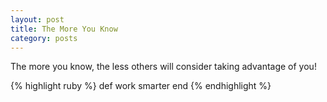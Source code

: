 ```yaml
---
layout: post
title: The More You Know
category: posts
---
```


The more you know, the less others will consider taking advantage of you!

{% highlight ruby  %}
def work
  smarter 
end
{% endhighlight %}